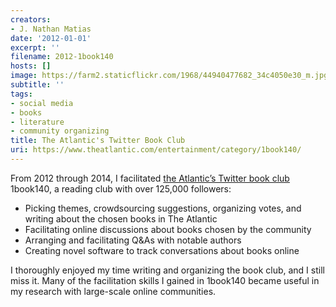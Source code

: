 ```yaml
---
creators:
- J. Nathan Matias
date: '2012-01-01'
excerpt: ''
filename: 2012-1book140
hosts: []
image: https://farm2.staticflickr.com/1968/44940477682_34c4050e30_m.jpg
subtitle: ''
tags:
- social media
- books
- literature
- community organizing
title: The Atlantic's Twitter Book Club
uri: https://www.theatlantic.com/entertainment/category/1book140/
---
```


From 2012 through 2014, I facilitated <a href="https://www.theatlantic.com/entertainment/category/1book140/">the Atlantic’s Twitter book club</a> 1book140, a reading club with over 125,000 followers:

* Picking themes, crowdsourcing suggestions, organizing votes, and writing about the chosen books in The Atlantic
* Facilitating online discussions about books chosen by the community
* Arranging and facilitating Q&As with notable authors
* Creating novel software to track conversations about books online

I thoroughly enjoyed my time writing and organizing the book club, and I still miss it. Many of the facilitation skills I gained in 1book140 became useful in my research with large-scale online communities.
